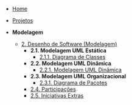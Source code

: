<!-- docs/_sidebar.md -->

- [Home](README.md)
- [Projetos](Projeto/Projeto.md)

- **Modelagem**
  - [2. Desenho de Software (Modelagem)](Modelagem/2.Modelagem.md)
    - **2.1. Modelagem UML Estática**
        - [2.1.1. Diagrama de Classes](Modelagem/DiagramaClasses.md)
    - **2.2. Modelagem UML Dinâmica**
        - [2.2.1. Modelagem UML Dinâmica](Modelagem/2.2.ModelagemDinamica.md)
    - **2.3. Modelagem UML Organizacional**
        - [2.3.1. Diagrama de Pacotes](Modelagem/DiagramaPacotes.md)
    - [2.4. Participações](Modelagem/2.4.ParticipacoesModelagem.md)
    - [2.5. Iniciativas Extras](Modelagem/2.5.IniciativasExtras.md)
